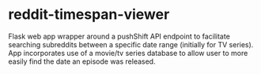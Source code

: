 # reddit-timespan-viewer

Flask web app wrapper around a pushShift API endpoint to facilitate searching subreddits between a specific date range (initially for TV series). 
App incorporates use of a movie/tv series database to allow user to more easily find the date an episode was released.
